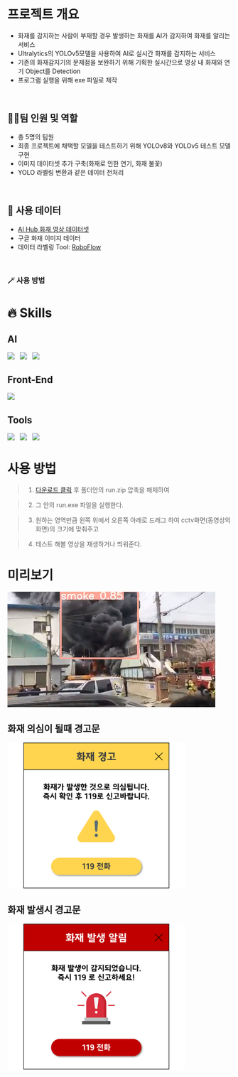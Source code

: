 # 프로젝트 개요

* 화재를 감지하는 사람이 부재할 경우 발생하는 화재를 AI가 감지하여 화재를 알리는 서비스 
* Ultralytics의 YOLOv5모델을 사용하여 AI로 실시간 화재를 감지하는 서비스 
* 기존의 화재감지기의 문제점을 보완하기 위해 기획한 실시간으로 영상 내 화재와 연기 Object를 Detection
* 프로그램 실행을 위해 exe 파일로 제작

<br>

## 👩‍💻팀 인원 및 역할

* 총 5명의 팀원
* 최종 프로젝트에 채택할 모델을 테스트하기 위해 YOLOv8와 YOLOv5 테스트 모델 구현
* 이미지 데이터셋 추가 구축(화재로 인한 연기, 화재 불꽃)
* YOLO 라벨링 변환과 같은 데이터 전처리
<br>

## 📌 사용 데이터
* [AI Hub 화재 영상 데이터셋](https://www.aihub.or.kr/aihubdata/data/view.do?currMenu=&topMenu=&aihubDataSe=realm&dataSetSn=176)
* 구글 화재 이미지 데이터
* 데이터 라벨링 Tool: [RoboFlow](https://roboflow.com/)
<br>
<h3>🪄 사용 방법</h3>
  
# 🔥 Skills

## AI
<p>
  <img src="https://img.shields.io/badge/PyTorch-EE4C2C?style=flat&logo=pytorch&logoColor=white"/>&nbsp;&nbsp;
  <img src="https://img.shields.io/badge/OpenCV-5C3EE8?style=flat&logo=opencv&logoColor=white"/>&nbsp;&nbsp;
  <img src="https://img.shields.io/badge/YOLO-00FFFF?style=flat&logo=yolo&logoColor=white"/>
</p>

## Front-End
<p>
  <img src="https://img.shields.io/badge/exe-black?style=flat&logo=python&logoColor=white"/>
</p>

## Tools
<p>
  <img src="https://img.shields.io/badge/pyCharm-000000?style=flat&logo=pycharm&logoColor=white"/>&nbsp;&nbsp;
  <img src="https://img.shields.io/badge/jupyter-F37626?style=flat&logo=jupyter&logoColor=white"/>&nbsp;&nbsp;
  <img src="https://img.shields.io/badge/VScode-007ACC?style=flat&logo=visualstudiocode&logoColor=white"/>&nbsp;&nbsp;
</p>

# 사용 방법

> 1. [다운로드 클릭](https://drive.google.com/file/d/14ObT1cmKxJP_9W_44OrceHMYzoIo8ZU-/view?usp=drive_link) 후 폴더안의 run.zip 압축을 해제하여

> 2. 그 안의 run.exe 파일을 실행한다.

> 3. 원하는 영역만큼  왼쪽 위에서 오른쪽 아래로 드래그 하여 cctv화면(동영상의 화면)의 크기에 맞춰주고

> 4. 테스트 해볼 영상을 재생하거나 띄워준다.

# 미리보기

<img src="./image1.png">

<br>

## 화재 의심이 될때  경고문

<img src="./alarm1.png" width="400px">


## 화재 발생시 경고문
<img src="./alarm2.png" width="400px">
